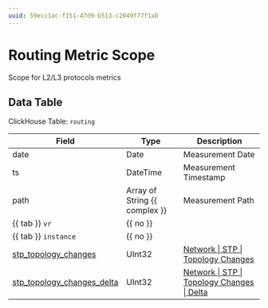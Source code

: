 ```yaml
---
uuid: 59ecc1ac-f151-47d9-b513-c2049f77f1ab
---
```

# Routing Metric Scope

Scope for L2/L3 protocols metrics

## Data Table

ClickHouse Table: `routing`

| Field                                                                                         | Type                          | Description                                                                                                    |
| --------------------------------------------------------------------------------------------- | ----------------------------- | -------------------------------------------------------------------------------------------------------------- |
| date                                                                                          | Date                          | Measurement Date                                                                                               |
| ts                                                                                            | DateTime                      | Measurement Timestamp                                                                                          |
| path                                                                                          | Array of String {{ complex }} | Measurement Path                                                                                               |
| {{ tab }} `vr`                                                                                | {{ no }}                      |
| {{ tab }} `instance`                                                                          | {{ no }}                      |
| [stp_topology_changes](../metric-types-reference/network/stp/topology-changes.md)             | UInt32                        | [Network \| STP \| Topology Changes](../metric-types-reference/network/stp/topology-changes.md)                |
| [stp_topology_changes_delta](../metric-types-reference/network/stp/topology-changes/delta.md) | UInt32                        | [Network \| STP \| Topology Changes \| Delta](../metric-types-reference/network/stp/topology-changes/delta.md) |

